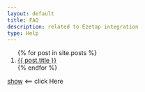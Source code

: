 ```yaml
---
layout: default
title: FAQ
description: related to Ezetap integration
type: Help
---
```


<ol>
  {% for post in site.posts %}
    <li>
		<a href="javascript:togglePost('p_{{ post.id }}');"<b>{{ post.title }}</b></a>
		<div id ="p_{{ post.id }}" style="display:none" class="post-content">
			{{ post.content }}
		</div>
    </li>
  {% endfor %}
</ol>

<script language="javascript"> 
function togglePost( p_id ) {
	var ele = document.getElementById(p_id);
	if(ele.style.display == "block") { ele.style.display = "none"; }
	else { ele.style.display = "block"; }
} 
</script>
 
<a id="displayText" href="javascript:toggle();">show</a> <== click Here
<div id="toggleText" style="display: none"><h1>peek-a-boo</h1></div>